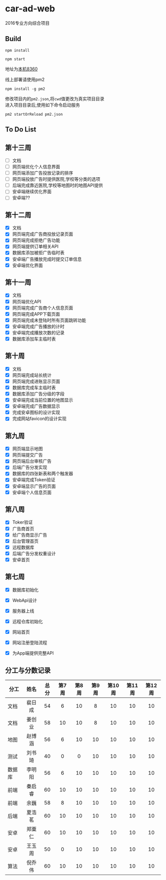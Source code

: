 # car-ad-web

2016专业方向综合项目

## Build
```
npm install

npm start
```
地址为[本机8360](http://127.0.0.1:8360)  

线上部署请使用pm2
```
npm install -g pm2
```
修改项目内的`pm2.json`,将`cwd`值更改为真实项目目录  
进入项目目录后,使用如下命令启动服务
```
pm2 startOrReload pm2.json
```

## To Do List
## 第十三周
- [ ] 文档
- [ ] 网页端优化个人信息界面
- [ ] 网页端添加广告投放记录的排序
- [ ] 网页端投放广告时提供医院,学校等分类的选项
- [ ] 后端完成靠近医院,学校等地图时的地图API提供
- [ ] 安卓端继续优化界面
- [ ] 安卓端??

## 第十二周
- [x] 文档
- [x] 网页端完成广告商投放记录页面
- [x] 网页端完成拒绝广告功能
- [x] 网页端提供订单相关API
- [x] 数据库添加被拒广告临时表
- [x] 安卓端广告播放完成时提交订单信息
- [x] 安卓端优化界面

## 第十一周
- [x] 文档
- [x] 网页端优化API
- [x] 网页端完成广告商个人信息页面
- [x] 网页端完成APP下载页面
- [x] 网页端完成未登陆时所有页面跳转功能
- [x] 安卓端完成广告播放的计时
- [x] 安卓端完成播放次数的记录 
- [x] 数据库添加车主临时表

## 第十周
- [x] 文档
- [x] 网页端完成站长统计
- [x] 网页端完成进账显示页面
- [x] 数据库完成车主临时表
- [x] 数据库添加广告分级的字段
- [x] 安卓端完成当前位置的地图显示
- [x] 安卓端完成广告数据显示
- [x] 完成安卓图标的设计实现
- [x] 完成网站favicon的设计实现

## 第九周
- [x] 网页端显示地图
- [x] 网页端提交广告 
- [x] 网页端后台审核广告
- [x] 后端广告分发实现 
- [x] 数据库的四张新表和两个触发器
- [x] 安卓端完成Token验证
- [x] 安卓端显示广告的页面
- [x] 安卓端个人信息页面

## 第八周
- [x] Toker验证
- [x] 广告商首页
- [x] 给广告商显示广告
- [x] 后台管理首页
- [x] 远程数据库
- [x] 后端广告分发权重设计
- [x] 安卓首页

## 第七周
- [x] 数据库初始化
- [x] WebApi设计
- [x] 服务器上线
- [x] 远程仓库初始化
- [x] 网站首页
- [x] 网站注册登陆流程
- [x] 为App端提供完整API



## 分工与分数记录

|分工  |姓名   |总分  |第7周|第8周|第9周|第10周|第11周|第12周|
|------|:----:|:----:|:---:|:---:|:--:|:----:|:----:|:---:|
|文档  |裴日成 |54    |6    |10   |8   |10    |10    |10   |
|文档  |姜创业 |58    |10   |10   |8   |10    |10    |10   |
|地图  |赵博涵 |56    |6    |10   |10  |10    |10    |10   |
|测试  |刘书琦 |40    |0    |0    |10  |10    |10    |10   |
|数据库|李明阳 |56    |6    |10   |10  |10    |10    |10   |
|前端  |秦启睿 |60    |10   |10   |10  |10    |10    |10   |
|前端  |余巍   |58    |8    |10   |10  |10    |10    |10   |
|后端  |夏浩茗 |60    |10   |10   |10  |10    |10    |10   | 
|安卓  |郑粟仁 |60    |10   |10   |10  |10    |10    |10   |
|安卓  |王玉周 |50    |0    |10   |10  |10    |10    |10   |
|算法  |倪乔伟 |60    |10   |10   |10  |10    |10    |10   |
